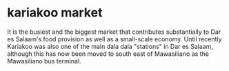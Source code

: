 # kariakoo market
 It is the busiest and the biggest market that contributes substantially to Dar es Salaam's food provision as well as a small-scale economy. Until recently Kariakoo was also one of the main dala dala "stations" in Dar es Salaam, although this has now been moved to south east of Mawasiliano as the Mawasiliano bus terminal.

